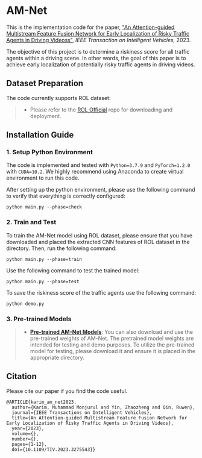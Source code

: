 # AM-Net
This is the implementation code for the paper, <a href="https://ieeexplore.ieee.org/abstract/document/10123114"> "An Attention-guided Multistream Feature Fusion Network for Early Localization of Risky Traffic Agents in Driving Videoss"</a>, <i> IEEE Transaction on Intelligent Vehicles,</i> 2023.</p>


The objective of this project is to determine a riskiness score for all traffic agents within a driving scene. In other words, the goal of this paper is to achieve early localization of potentially risky traffic agents in driving videos.

<a name="dataset"></a>
## Dataset Preparation
The code currently supports ROL dataset:
> * Please refer to the [ROL Official](https://github.com/monjurulkarim/ROL_Dataset) repo for downloading and deployment. 

<a name="install"></a>
## Installation Guide
### 1. Setup Python Environment

The code is implemented and tested with `Python=3.7.9` and `PyTorch=1.2.0` with `CUDA=10.2`. We highly recommend using Anaconda to create virtual environment to run this code.


After setting up the python environment, please use the following command to verify that everything is correctly configured:
```shell
python main.py --phase=check
```
### 2. Train and Test
To train the AM-Net model using ROL dataset, please ensure that you have downloaded and placed the extracted CNN features of ROL dataset in the directory. Then, run the following command:
```shell
python main.py --phase=train
```

Use the following command to test the trained model:
```shell
python main.py --phase=test
```

To save the riskiness score of the traffic agents use the following command:
```shell
python demo.py
```

### 3.  Pre-trained Models
> * [**Pre-trained AM-Net Models**](https://drive.google.com/drive/folders/1zv_1h8zBocywhU5fsPeKtbxTp7xlMZYL?usp=sharing): You can also download and use the pre-trained weights of AM-Net. The pretrained model weights are intended for testing and demo purposes. To utilize the pre-trained model for testing, please download it and ensure it is placed in the appropriate directory.


<a name="citation"></a>
## Citation

Please cite our paper if you find the code useful.

```
@ARTICLE{karim_am_net2023,
  author={Karim, Muhammad Monjurul and Yin, Zhaozheng and Qin, Ruwen},
  journal={IEEE Transactions on Intelligent Vehicles}, 
  title={An Attention-guided Multistream Feature Fusion Network for Early Localization of Risky Traffic Agents in Driving Videos}, 
  year={2023},
  volume={},
  number={},
  pages={1-12},
  doi={10.1109/TIV.2023.3275543}}
```

